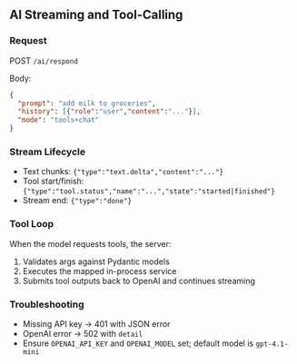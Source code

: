 ## AI Streaming and Tool-Calling

### Request

POST `/ai/respond`

Body:

```json
{
  "prompt": "add milk to groceries",
  "history": [{"role":"user","content":"..."}],
  "mode": "tools+chat"
}
```

### Stream Lifecycle

- Text chunks: `{"type":"text.delta","content":"..."}`
- Tool start/finish: `{"type":"tool.status","name":"...","state":"started|finished"}`
- Stream end: `{"type":"done"}`

### Tool Loop

When the model requests tools, the server:

1. Validates args against Pydantic models
2. Executes the mapped in-process service
3. Submits tool outputs back to OpenAI and continues streaming

### Troubleshooting

- Missing API key → 401 with JSON error
- OpenAI error → 502 with `detail`
- Ensure `OPENAI_API_KEY` and `OPENAI_MODEL` set; default model is `gpt-4.1-mini`


